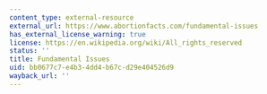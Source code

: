 ```yaml
---
content_type: external-resource
external_url: https://www.abortionfacts.com/fundamental-issues
has_external_license_warning: true
license: https://en.wikipedia.org/wiki/All_rights_reserved
status: ''
title: Fundamental Issues
uid: bb0677c7-e4b3-4dd4-b67c-d29e404526d9
wayback_url: ''
---
```


